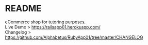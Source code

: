 # README

eCommerce shop for tutoring purposes.  
Live Demo > https://railsapp01.herokuapp.com/  
Changelog > https://github.com/Alphabetus/RubyApp01/tree/master/CHANGELOG
